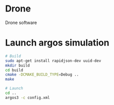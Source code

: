 # Drone

Drone software

# Launch argos simulation

```bash
# Build
sudo apt-get install rapidjson-dev uuid-dev
mkdir build
cd build
cmake -DCMAKE_BUILD_TYPE=Debug ..
make

# Launch
cd ..
argos3 -c config.xml
```
